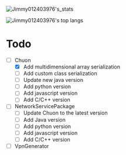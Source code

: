 ![Jimmy012403976's_stats](https://github-readme-stats.vercel.app/api?username=jimmy01240397&show_icons=true&theme=darcula&layout=compact)

![Jimmy012403976's top langs](https://github-readme-stats.vercel.app/api/top-langs/?username=Jimmy01240397&show_icons=true&theme=darcula&layout=compact)

# Todo
- [ ] Chuon
  - [x] Add multidimensional array serialization
  - [ ] Add custom class serialization
  - [ ] Update new java version
  - [ ] Add python version
  - [ ] Add javascript version
  - [ ] Add C/C++ version
- [ ] NetworkServicePackage
  - [ ] Update Chuon to the latest version
  - [ ] Add Java version
  - [ ] Add python version
  - [ ] Add javascript version
  - [ ] Add C/C++ version
- [ ] VpnGenerator
